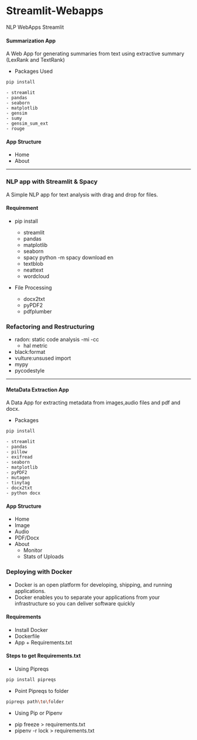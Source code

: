 # Streamlit-Webapps
NLP WebApps Streamlit
#### Summarization App
A Web App for generating summaries from text using extractive summary (LexRank and TextRank)

+ Packages Used
```bash
pip install 
```
	- streamlit
	- pandas
	- seaborn
	- matplotlib
	- gensim
	- sumy
	- gensim_sum_ext 
	- rouge

#### App Structure
+ Home
+ About
	
 ------------------------------------------------------------------------------------------------
 
 ### NLP app with Streamlit & Spacy
A Simple NLP app for text analysis with drag and drop for files.


#### Requirement
+ pip install
	- streamlit
	- pandas
	- matplotlib
	- seaborn
	- spacy
		python -m spacy download en
	- textblob
	- neattext
	- wordcloud

+ File Processing
	- docx2txt
	- pyPDF2
	- pdfplumber

### Refactoring and Restructuring
+ radon: static code analysis
	-mi
	-cc
	- hal metric
+ black:format
+ vulture:unsused import
+ mypy
+ pycodestyle

--------------------------------------------------------------------------------------------

#### MetaData Extraction App
A Data App for extracting metadata from images,audio files and pdf and docx.

+ Packages
```bash
pip install 
```
	- streamlit
	- pandas
	- pillow
	- exifread
	- seaborn
	- matplotlib
	- pyPDF2
	- mutagen
	- tinytag
	- docx2txt
	- python docx

#### App Structure
+ Home
+ Image
+ Audio
+ PDF/Docx
+ About
	- Monitor
	- Stats of Uploads



### Deploying with Docker
+ Docker is an open platform for developing, shipping, and running applications. 
+ Docker enables you to separate your applications from your infrastructure so you can deliver software quickly

#### Requirements
+ Install Docker
+ Dockerfile
+ App + Requirements.txt

#### Steps to get Requirements.txt
+ Using Pipreqs
```bash
pip install pipreqs
```
+ Point Pipreqs to folder
```bash
pipreqs path\to\folder
```

+ Using Pip or Pipenv
- pip freeze > requirements.txt
- pipenv -r lock > requirements.txt
